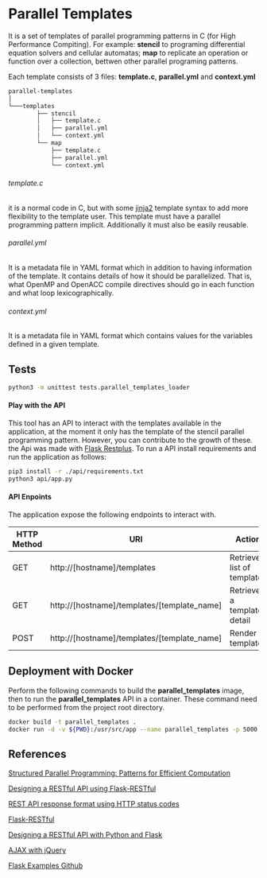 # Parallel Templates

It is a set of templates of parallel programming patterns in C (for High Performance Compiting). For example: **stencil** to programing differential equation solvers and cellular automatas; **map** to replicate an operation or function over a collection, bettwen other parallel programing patterns. 

Each template consists of 3 files: **template.c**, **parallel.yml** and **context.yml**

```bash
parallel-templates
│
└───templates
        ├── stencil
        │   ├── template.c
        │   ├── parallel.yml
        │   └── context.yml    
        └── map
            ├── template.c
            ├── parallel.yml
            └── context.yml
```

###### template.c
it is a normal code in C, but with some [jinja2](http://jinja.pocoo.org/) template syntax to add more flexibility to the template user. This template must have a parallel programming pattern implicit. Additionally it must also be easily reusable.

###### parallel.yml

It is a metadata file in YAML format which in addition to having information of the template. It contains details of how it should be parallelized. That is, what OpenMP and OpenACC compile directives should go in each function and what loop lexicographically.
<!-- 
It is a complementary file witch gives a basic description a **C Source Code Template**. for example the **name** key tell us which parallel programming pattern we code in a given **C Source Code Template**. The **description** key depics more information about it. Now the most interesting part of this file and of course a proposal to describe how a given C code should be parallelized using **compiler directives**. 

This file proposes to separate the semantic of paralelization from the semantic of the sequential code, mainly to those users who are not familiar with parallel programming, but look for its applications to be easily parallelizable in a near future.

In addition, this file is intended to be a standard applied to sequential code analyzers in search of parallelism. So that in this way, they generate a file like the **Parallel.yml** describing the parallelism found in a given sequential code. In the same way this file can be taken by a code annotator to write it with the corresponding directives indicated by the analyzer. This will finally allow to divide the compilation process into two parts: code analysis and annotation, in **automatic parallelizer compilers -->

###### context.yml

It is a metadata file in YAML format which contains values for the variables defined in a given template.

<!-- ## Example

one of the implemented templates follows the stencil parallel programming pattern.  -->

## Tests

```bash
python3 -m unittest tests.parallel_templates_loader
```

#### Play with the API

This tool has an API to interact with the templates available in the application, at the moment it only has the template of the stencil parallel programming pattern. However, you can contribute to the growth of these. the Api was made with [Flask Restplus](https://flask-restplus.readthedocs.io/en/stable/). To run a API install requirements and run the application as follows:

```bash
pip3 install -r ./api/requirements.txt
python3 api/app.py
```

#### API Enpoints

The application expose the following endpoints to interact with.

| HTTP Method | URI | Action |
|---|---|---|
| GET | http://[hostname]/templates | Retrieve list of templates |
| GET | http://[hostname]/templates/[template_name] | Retrieve a template detail |
| POST | http://[hostname]/templates/[template_name] | Render a template |

## Deployment with Docker

Perform the following commands to build the **parallel_templates** image, then to run the **parallel_templates** API in a container. These command need to be 
performed from the project root directory.

```sh
docker build -t parallel_templates .
docker run -d -v ${PWD}:/usr/src/app --name parallel_templates -p 5000:5000 parallel_templates
```

## References

[Structured Parallel Programming: Patterns for Efficient Computation](https://www.amazon.com/Structured-Parallel-Programming-Efficient-Computation/dp/0124159931)

[Designing a RESTful API using Flask-RESTful](https://blog.miguelgrinberg.com/post/designing-a-restful-api-using-flask-restful)

[REST API response format using HTTP status codes](https://github.com/adnan-kamili/rest-api-response-format)

[Flask-RESTful](http://flask-restful.readthedocs.io/en/latest/)

[Designing a RESTful API with Python and Flask](https://blog.miguelgrinberg.com/post/designing-a-restful-api-with-python-and-flask)

[AJAX with jQuery](http://flask.pocoo.org/docs/0.12/patterns/jquery/)

[Flask Examples Github](https://github.com/pallets/flask/tree/master/examples/jqueryexample)